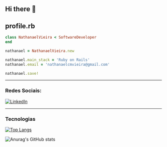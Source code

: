 ## Hi there 👋

## profile.rb

```ruby
class NathanaelVieira < SoftwareDeveloper
end

nathanael = NathanaelVieira.new

nathanael.main_stack = 'Ruby on Rails'
nathanael.email = 'nathanaelcmvieira@gmail.com'

nathanael.save!
```

---
### Redes Sociais:
[![LinkedIn](https://img.shields.io/badge/LinkedIn-0077B5?style=for-the-badge&logo=linkedin&logoColor=white)](https://www.linkedin.com/in/nathanael-c%C3%A2ndido-mattos-vieira-392108129/)

---

### Tecnologias 

[![Top Langs](https://github-readme-stats.vercel.app/api/top-langs/?username=NathanaelV&theme=dark&layout=compact)](https://github.com/anuraghazra/github-readme-stats)

![Anurag's GitHub stats](https://github-readme-stats.vercel.app/api?username=NathanaelV&show_icons=true&theme=dark)


<!-- 
**NathanaelV/NathanaelV** is a ✨ _special_ ✨ repository because its `README.md` (this file) appears on your GitHub profile.

Here are some ideas to get you started:

- 🔭 I’m currently working on ...
- 🌱 I’m currently learning ...
- 👯 I’m looking to collaborate on ...
- 🤔 I’m looking for help with ...
- 💬 Ask me about ...
- 📫 How to reach me: ...
- 😄 Pronouns: ...
- ⚡ Fun fact: ...

# Emojin
https://emojipedia.org/

# Badges
https://dev.to/envoy_/150-badges-for-github-pnk

# Graficos
https://github.com/anuraghazra/github-readme-stats

# Theme
- dark
- tokyonight
- cobalt
- highcontrast

# Readme Helper 
https://readme.so/editor

-->
